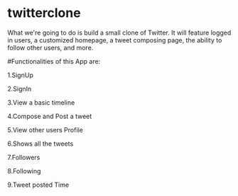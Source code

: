 # twitterclone
What we're going to do is build a small clone of Twitter. It will feature logged in users, a customized homepage, a tweet composing page, the ability to follow other users, and more. 

#Functionalities of this App are:

1.SignUp

2.SignIn

3.View a basic timeline

4.Compose and Post a tweet

5.View other users Profile

6.Shows all the tweets

7.Followers

8.Following

9.Tweet posted Time

